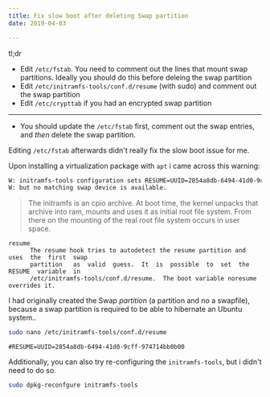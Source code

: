 ```yaml
---
title: Fix slow boot after deleting Swap partition
date: 2019-04-03

---
```


tl;dr

- Edit `/etc/fstab`. You need to comment out the lines that mount swap partitions. Ideally you should do this before deleing the swap partition
- Edit `/etc/initramfs-tools/conf.d/resume` (with sudo) and comment out the swap partition
- Edit `/etc/crypttab` if you had an encrypted swap partition

---

- You should update the `/etc/fstab` first, comment out the swap entries, and _then_ delete the swap partition.

Editing `/etc/fstab` afterwards didn't really fix the slow boot issue for me. 

Upon installing a virtualization package with `apt` i came across this warning:

```bash
W: initramfs-tools configuration sets RESUME=UUID=2854a8db-6494-41d0-9cff-974714bb0b00
W: but no matching swap device is available.
```

> The initramfs is an cpio archive. At boot time, the kernel unpacks that archive into ram, mounts and uses it as initial root file system. From there on the mounting of the real root file system occurs in user space. 

```
resume
      The resume hook tries to autodetect the resume partition and uses  the  first  swap
      partition   as  valid  guess.  It  is  possible  to  set  the  RESUME  variable  in
      /etc/initramfs-tools/conf.d/resume.  The boot variable noresume overrides it.
```

I had originally created the Swap _partition_ (a partition and no a swapfile), because a swap partition is required to be able to hibernate an Ubuntu system..

```bash
sudo nano /etc/initramfs-tools/conf.d/resume
```

```
#RESUME=UUID=2854a8db-6494-41d0-9cff-974714bb0b00
```

Additionally, you can also try re-configuring the `initramfs-tools`, but i didn't need to do so.

```bash
sudo dpkg-reconfgure initramfs-tools
```